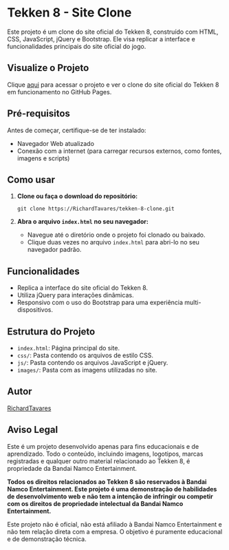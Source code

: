 # Tekken 8 - Site Clone

Este projeto é um clone do site oficial do Tekken 8, construído com HTML, CSS, JavaScript, jQuery e Bootstrap. Ele visa replicar a interface e funcionalidades principais do site oficial do jogo.

## Visualize o Projeto

Clique [aqui](https://richardtavares.github.io/tekken8/) para acessar o projeto e ver o clone do site oficial do Tekken 8 em funcionamento no GitHub Pages.

## Pré-requisitos

Antes de começar, certifique-se de ter instalado:

- Navegador Web atualizado
- Conexão com a internet (para carregar recursos externos, como fontes, imagens e scripts)

## Como usar

1. **Clone ou faça o download do repositório:**
    ```
    git clone https://RichardTavares/tekken-8-clone.git
    ```

2. **Abra o arquivo `index.html` no seu navegador:** 
   - Navegue até o diretório onde o projeto foi clonado ou baixado.
   - Clique duas vezes no arquivo `index.html` para abri-lo no seu navegador padrão.

## Funcionalidades

- Replica a interface do site oficial do Tekken 8.
- Utiliza jQuery para interações dinâmicas.
- Responsivo com o uso do Bootstrap para uma experiência multi-dispositivos.

## Estrutura do Projeto

- `index.html`: Página principal do site.
- `css/`: Pasta contendo os arquivos de estilo CSS.
- `js/`: Pasta contendo os arquivos JavaScript e jQuery.
- `images/`: Pasta com as imagens utilizadas no site.

## Autor

[RichardTavares](https://github.com/RichardTavares)

## Aviso Legal

Este é um projeto desenvolvido apenas para fins educacionais e de aprendizado. Todo o conteúdo, incluindo imagens, logotipos, marcas registradas e qualquer outro material relacionado ao Tekken 8, é propriedade da Bandai Namco Entertainment.

**Todos os direitos relacionados ao Tekken 8 são reservados à Bandai Namco Entertainment. Este projeto é uma demonstração de habilidades de desenvolvimento web e não tem a intenção de infringir ou competir com os direitos de propriedade intelectual da Bandai Namco Entertainment.**

Este projeto não é oficial, não está afiliado à Bandai Namco Entertainment e não tem relação direta com a empresa. O objetivo é puramente educacional e de demonstração técnica.
